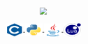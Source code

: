 <br>
<div align="center">
  <a href="https://github.com/Lucx33">
  <img height="180em" src="https://github-readme-stats.vercel.app/api?username=Lucx33&show_icons=true&theme=codeSTACKr&include_all_commits=true&count_private=true&locale=pt-br"/>
</div>
<div align="center">
  <div style="display: inline_block"><br>
    <img align="center" alt="Lucx33-C" height="30" width="40" src="https://raw.githubusercontent.com/devicons/devicon/master/icons/c/c-plain.svg">
    <img align="center" alt="Lucx33-Python" height="30" width="40" src="https://raw.githubusercontent.com/devicons/devicon/master/icons/python/python-original.svg">
    <img align="center" alt="Lucx33-Java" height="30" width="40" src="https://raw.githubusercontent.com/devicons/devicon/master/icons/java/java-original.svg">
    <img align="center" alt="Lucx33-Lua" height="30" width="40" src="https://raw.githubusercontent.com/devicons/devicon/master/icons/lua/lua-original.svg">
</div>
